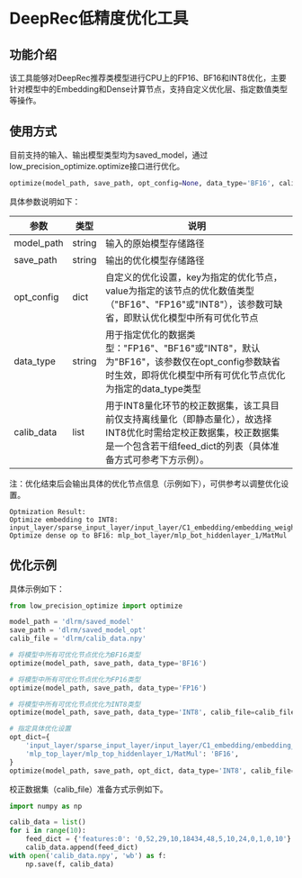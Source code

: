 # DeepRec低精度优化工具
## 功能介绍
该工具能够对DeepRec推荐类模型进行CPU上的FP16、BF16和INT8优化，主要针对模型中的Embedding和Dense计算节点，支持自定义优化层、指定数值类型等操作。

## 使用方式
目前支持的输入、输出模型类型均为saved_model，通过low_precision_optimize.optimize接口进行优化。
```python
optimize(model_path, save_path, opt_config=None, data_type='BF16', calib_file=None)
```
具体参数说明如下：

| 参数 | 类型 | 说明 |
| ---  | ---  | ---  |
| model_path | string | 输入的原始模型存储路径 |
| save_path | string | 输出的优化模型存储路径 |
| opt_config | dict | 自定义的优化设置，key为指定的优化节点，value为指定的该节点的优化数值类型（"BF16"、"FP16"或"INT8"），该参数可缺省，即默认优化模型中所有可优化节点 |
| data_type | string | 用于指定优化的数据类型："FP16"、"BF16"或"INT8"，默认为"BF16"，该参数仅在opt_config参数缺省时生效，即将优化模型中所有可优化节点优化为指定的data_type类型 |
| calib_data | list | 用于INT8量化环节的校正数据集，该工具目前仅支持离线量化（即静态量化），故选择INT8优化时需给定校正数据集，校正数据集是一个包含若干组feed_dict的列表（具体准备方式可参考下方示例）。|

注：优化结束后会输出具体的优化节点信息（示例如下），可供参考以调整优化设置。
```shell
Optmization Result:
Optimize embedding to INT8: input_layer/sparse_input_layer/input_layer/C1_embedding/embedding_weights
Optimize dense op to BF16: mlp_bot_layer/mlp_bot_hiddenlayer_1/MatMul
```
## 优化示例
具体示例如下：
```python
from low_precision_optimize import optimize

model_path = 'dlrm/saved_model'
save_path = 'dlrm/saved_model_opt'
calib_file = 'dlrm/calib_data.npy'

# 将模型中所有可优化节点优化为BF16类型
optimize(model_path, save_path, data_type='BF16')

# 将模型中所有可优化节点优化为FP16类型
optimize(model_path, save_path, data_type='FP16')

# 将模型中所有可优化节点优化为INT8类型
optimize(model_path, save_path, data_type='INT8', calib_file=calib_file)

# 指定具体优化设置
opt_dict={
    'input_layer/sparse_input_layer/input_layer/C1_embedding/embedding_weights': 'INT8',
    'mlp_top_layer/mlp_top_hiddenlayer_1/MatMul': 'BF16',
}
optimize(model_path, save_path, opt_dict, data_type='INT8', calib_file=calib_file)
```

校正数据集（calib_file）准备方式示例如下。
```python
import numpy as np

calib_data = list()
for i in range(10):
    feed_dict = {'features:0': '0,52,29,10,18434,48,5,10,24,0,1,0,10'}
    calib_data.append(feed_dict)
with open('calib_data.npy', 'wb') as f:
    np.save(f, calib_data)
```

